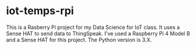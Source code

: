 # iot-temps-rpi

This is a Rasberry Pi project for my Data Science for IoT class. It uses a Sense HAT to send data to ThingSpeak.
I've used a Raspberry Pi 4 Model B and a Sense HAT for this project. The Python version is 3.X.
